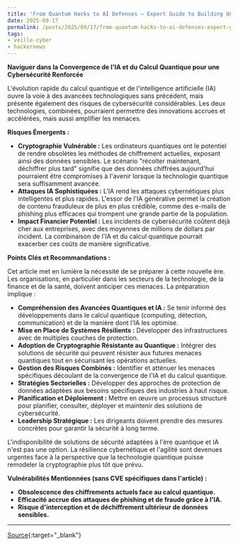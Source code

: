 ```yaml
---
title: 'From Quantum Hacks to AI Defenses – Expert Guide to Building Unbreakable Cyber Resilience'
date: 2025-09-17
permalink: /posts/2025/09/17/from-quantum-hacks-to-ai-defenses-expert-guide-to-building-unbreakable-cyber-resilience/
tags:
- veille-cyber
- hackernews
---
```

**Naviguer dans la Convergence de l'IA et du Calcul Quantique pour une Cybersécurité Renforcée**

L'évolution rapide du calcul quantique et de l'intelligence artificielle (IA) ouvre la voie à des avancées technologiques sans précédent, mais présente également des risques de cybersécurité considérables. Les deux technologies, combinées, pourraient permettre des innovations accrues et accélérées, mais aussi amplifier les menaces.

**Risques Émergents :**

*   **Cryptographie Vulnérable :** Les ordinateurs quantiques ont le potentiel de rendre obsolètes les méthodes de chiffrement actuelles, exposant ainsi des données sensibles. Le scénario "récolter maintenant, déchiffrer plus tard" signifie que des données chiffrées aujourd'hui pourraient être compromises à l'avenir lorsque la technologie quantique sera suffisamment avancée.
*   **Attaques IA Sophistiquées :** L'IA rend les attaques cybernétiques plus intelligentes et plus rapides. L'essor de l'IA générative permet la création de contenu frauduleux de plus en plus crédible, comme des e-mails de phishing plus efficaces qui trompent une grande partie de la population.
*   **Impact Financier Potentiel :** Les incidents de cybersécurité coûtent déjà cher aux entreprises, avec des moyennes de millions de dollars par incident. La combinaison de l'IA et du calcul quantique pourrait exacerber ces coûts de manière significative.

**Points Clés et Recommandations :**

Cet article met en lumière la nécessité de se préparer à cette nouvelle ère. Les organisations, en particulier dans les secteurs de la technologie, de la finance et de la santé, doivent anticiper ces menaces. La préparation implique :

*   **Compréhension des Avancées Quantiques et IA :** Se tenir informé des développements dans le calcul quantique (computing, détection, communication) et de la manière dont l'IA les optimise.
*   **Mise en Place de Systèmes Résilients :** Développer des infrastructures avec de multiples couches de protection.
*   **Adoption de Cryptographie Résistante au Quantique :** Intégrer des solutions de sécurité qui peuvent résister aux futures menaces quantiques tout en sécurisant les opérations actuelles.
*   **Gestion des Risques Combinés :** Identifier et atténuer les menaces spécifiques découlant de la convergence de l'IA et du calcul quantique.
*   **Stratégies Sectorielles :** Développer des approches de protection de données adaptées aux besoins spécifiques des industries à haut risque.
*   **Planification et Déploiement :** Mettre en œuvre un processus structuré pour planifier, consulter, déployer et maintenir des solutions de cybersécurité.
*   **Leadership Stratégique :** Les dirigeants doivent prendre des mesures concrètes pour garantir la sécurité à long terme.

L'indisponibilité de solutions de sécurité adaptées à l'ère quantique et IA n'est pas une option. La résilience cybernétique et l'agilité sont devenues urgentes face à la perspective que la technologie quantique puisse remodeler la cryptographie plus tôt que prévu.

**Vulnérabilités Mentionnées (sans CVE spécifiques dans l'article) :**

*   **Obsolescence des chiffrements actuels face au calcul quantique.**
*   **Efficacité accrue des attaques de phishing et de fraude grâce à l'IA.**
*   **Risque d'interception et de déchiffrement ultérieur de données sensibles.**

---
[Source](https://thehackernews.com/2025/09/from-quantum-hacks-to-ai-defenses.html){:target="_blank"}
